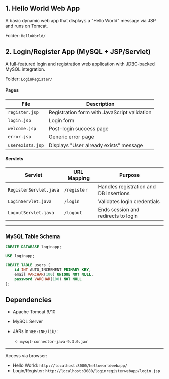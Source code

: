 ## 1. Hello World Web App

A basic dynamic web app that displays a "Hello World" message via JSP and runs on Tomcat.

Folder: `HelloWorld/`


## 2. Login/Register App (MySQL + JSP/Servlet)

A full-featured login and registration web application with JDBC-backed MySQL integration.

Folder: `LoginRegister/`

#### Pages

| File             | Description                                  |
| ---------------- | -------------------------------------------- |
| `register.jsp`   | Registration form with JavaScript validation |
| `login.jsp`      | Login form                                   |
| `welcome.jsp`    | Post-login success page                      |
| `error.jsp`      | Generic error page                           |
| `userexists.jsp` | Displays "User already exists" message       |

#### Servlets

| Servlet                | URL Mapping | Purpose                                |
| ---------------------- | ----------- | -------------------------------------- |
| `RegisterServlet.java` | `/register` | Handles registration and DB insertions |
| `LoginServlet.java`    | `/login`    | Validates login credentials            |
| `LogoutServlet.java`   | `/logout`   | Ends session and redirects to login    |

---

### MySQL Table Schema

```sql
CREATE DATABASE loginapp;

USE loginapp;

CREATE TABLE users (
    id INT AUTO_INCREMENT PRIMARY KEY,
    email VARCHAR(100) UNIQUE NOT NULL,
    password VARCHAR(100) NOT NULL
);
```

## Dependencies
* Apache Tomcat 9/10
* MySQL Server
* JARs in `WEB-INF/lib/`:

  * `mysql-connector-java-9.3.0.jar`

---
Access via browser:

   * Hello World:
     `http://localhost:8080/helloworldwebapp/`
   * Login/Register:
     `http://localhost:8080/loginregisterwebapp/login.jsp`

